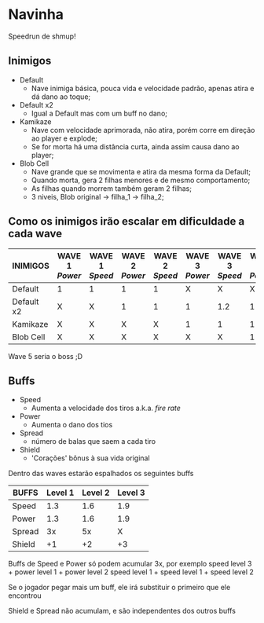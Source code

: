 # Navinha
Speedrun de shmup!

## Inimigos
- Default
  - Nave inimiga básica, pouca vida e velocidade padrão, apenas atira e dá dano ao toque;
- Default x2
  - Igual a Default mas com um buff no dano;
- Kamikaze
  - Nave com velocidade aprimorada, não atira, porém corre em direção ao player e explode;
  - Se for morta há uma distância curta, ainda assim causa dano ao player;
- Blob Cell
  - Nave grande que se movimenta e atira da mesma forma da Default;
  - Quando morta, gera 2 filhas menores e de mesmo comportamento;
  - As filhas quando morrem também geram 2 filhas;
  - 3 niveis, Blob original -> filha_1 -> filha_2;
  
                 

## Como os inimigos irão escalar em dificuldade a cada wave

| INIMIGOS        | WAVE 1  _Power_  | WAVE 1  _Speed_   | WAVE 2  _Power_  | WAVE 2  _Speed_   | WAVE 3  _Power_  | WAVE 3  _Speed_   | WAVE 4  _Power_  | WAVE 4  _Speed_   
| ------------ | ------------ | ------------ | ------------ | ------------ | ------------ | ------------ | ------------ | ------------ |
|Default       | 1  | 1  | 1  | 1  | X  | X  | X  | X  |
|Default x2    | X  | X  | 1  | 1  | 1  | 1.2  | 1  | 1.4  |
|Kamikaze      | X  | X  | X  | X  | 1  | 1  | 1  | 1.5  |
|Blob Cell     | X  | X  | X  | X  | X  | X  | 1  | 1  |

Wave 5 seria o boss ;D


## Buffs
- Speed
  - Aumenta a velocidade dos tiros a.k.a. _fire rate_
- Power
  - Aumenta o dano dos tios
- Spread
  - número de balas que saem a cada tiro
- Shield
  - 'Corações' bônus à sua vida original
  

Dentro das waves estarão espalhados os seguintes buffs 

| BUFFS        | Level 1  | Level 2   | Level 3  |
| ------------ | ------------ | ------------ | ------------ |
|Speed       | 1.3  | 1.6  | 1.9  |
|Power       | 1.3  | 1.6  | 1.9  |
|Spread      | 3x  | 5x  | X  |
|Shield      | +1  | +2  | +3  |



Buffs de Speed e Power só podem acumular 3x, por exemplo
speed level 3 + power level 1 + power level 2
speed level 1 + speed level 1 + speed level 2

Se o jogador pegar mais um buff, ele irá substituir o primeiro que ele encontrou

Shield e Spread não acumulam, e são independentes dos outros buffs
